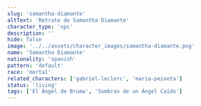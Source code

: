 ```yaml
---
slug: 'samantha-diamante'
altText: 'Retrato de Samantha Diamante'
character_type: 'npc'
description: ''
hide: false
image: '../../assets/character_images/samantha-diamante.png'
name: 'Samantha Diamante'
nationality: 'spanish'
pattern: 'default'
race: 'mortal'
related_characters: ['gabriel-leclerc', 'maria-peineta']
status: 'living'
tags: ['El Ángel de Bruma', 'Sombras de un Ángel Caído']
---
```

